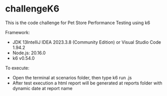 # challengeK6

This is the code challenge for Pet Store Performance Testing using k6

Framework:
- JDK 13IntelliJ IDEA 2023.3.8 (Community Edition) or Visual Studio Code 1.94.2
- Node.js: 20.16.0
- k6 v0.54.0

To execute:
- Open the terminal at scenarios folder, then type k6 run <test>.js
- After test execution a html report will be generated at reports folder with dynamic date at report name